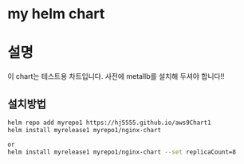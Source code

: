 # my helm chart

# 설명
이 chart는 테스트용 차트입니다.
사전에 metallb를 설치해 두셔야 합니다!!

## 설치방법
```bash
helm repo add myrepo1 https://hj5555.github.io/aws9Chart1
helm install myrelease1 myrepo1/nginx-chart

or
helm install myrelease1 myrepo1/nginx-chart --set replicaCount=8